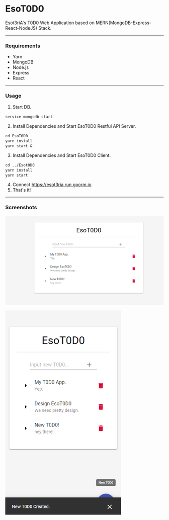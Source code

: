 # EsoT0D0

Esot3riA's T0D0 Web Application based on MERN(MongoDB-Express-React-NodeJS) Stack.

----------------
### Requirements

* Yarn
* MongoDB
* Node.js
* Express
* React

----------------
### Usage

1. Start DB.
```
service mongodb start
```
2. Install Dependencies and Start EsoT0D0 Restful API Server.
```
cd EsoT0D0
yarn install
yarn start &
```
3. Install Dependencies and Start EsoT0D0 Client.
```
cd ../Esot0D0
yarn install
yarn start
```
4. Connect https://esot3ria.run.goorm.io
5. That's it!

----------------
### Screenshots

![pc](./img/pc.png)

![responsible](./img/responsible.png)
